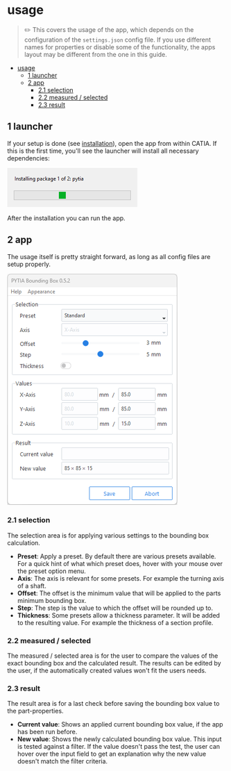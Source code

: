 # usage

> ✏️ This covers the usage of the app, which depends on the configuration of the `settings.json` config file. If you use different names for properties or disable some of the functionality, the apps layout may be different from the one in this guide.

- [usage](#usage)
  - [1 launcher](#1-launcher)
  - [2 app](#2-app)
    - [2.1 selection](#21-selection)
    - [2.2 measured / selected](#22-measured--selected)
    - [2.3 result](#23-result)

## 1 launcher

If your setup is done (see [installation](./INSTALLATION.md)), open the app from within CATIA. If this is the first time, you'll see the launcher will install all necessary dependencies:

![Installer](/assets/images/installer.png)

After the installation you can run the app.

## 2 app

The usage itself is pretty straight forward, as long as all config files are setup properly.

![app](/assets/images/app.png)

### 2.1 selection

The selection area is for applying various settings to the bounding box calculation.

- **Preset**: Apply a preset. By default there are various presets available. For a quick hint of what which preset does, hover with your mouse over the preset option menu.
- **Axis**: The axis is relevant for some presets. For example the turning axis of a shaft.
- **Offset**: The offset is the minimum value that will be applied to the parts minimum bounding box.
- **Step**: The step is the value to which the offset will be rounded up to.
- **Thickness**: Some presets allow a thickness parameter. It will be added to the resulting value. For example the thickness of a section profile.

### 2.2 measured / selected

The measured / selected area is for the user to compare the values of the exact bounding box and the calculated result. The results can be edited by the user, if the automatically created values won't fit the users needs.

### 2.3 result

The result area is for a last check before saving the bounding box value to the part-properties.

- **Current value**: Shows an applied current bounding box value, if the app has been run before.
- **New value**: Shows the newly calculated bounding box value. This input is tested against a filter. If the value doesn't pass the test, the user can hover over the input field to get an explanation why the new value doesn't match the filter criteria.